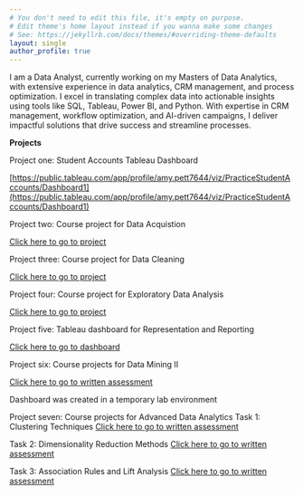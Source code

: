 ```yaml
---
# You don't need to edit this file, it's empty on purpose.
# Edit theme's home layout instead if you wanna make some changes
# See: https://jekyllrb.com/docs/themes/#overriding-theme-defaults
layout: single
author_profile: true
---
```


I am a Data Analyst, currently working on my Masters of Data Analytics, with extensive experience in data analytics, CRM management, and process optimization.  I excel in translating complex data into actionable insights using tools like SQL, Tableau, Power BI, and Python. With expertise in CRM management, workflow optimization, and AI-driven campaigns, I deliver impactful solutions that drive success and streamline processes.  

**Projects**

Project one: Student Accounts Tableau Dashboard

[https://public.tableau.com/app/profile/amy.pett7644/viz/PracticeStudentAccounts/Dashboard1](https://public.tableau.com/app/profile/amy.pett7644/viz/PracticeStudentAccounts/Dashboard1)

Project two: Course project for Data Acquistion

[Click here to go to project](_posts/2025-02-06-D205.markdown)

Project three: Course project for Data Cleaning

[Click here to go to project](_posts/2025-04-03-D206.markdown)

Project four: Course project for Exploratory Data Analysis

[Click here to go to project](_posts/2025-04-03-D207.markdown)

Project five: Tableau dashboard for Representation and Reporting

[Click here to go to dashboard](https://public.tableau.com/views/D210Dashboard_17488947015810/Dashboard1?:language=en-US&:sid=&:redirect=auth&:display_count=n&:origin=viz_share_link)

Project six: Course projects for Data Mining II

[Click here to go to written assessment](_posts/2025-10-29-D211.markdown)

Dashboard was created in a temporary lab environment 

Project seven: Course projects for Advanced Data Analytics
Task 1: Clustering Techniques
[Click here to go to written assessment](_posts/2025-10-31-D212-Task1.markdown)

Task 2: Dimensionality Reduction Methods
[Click here to go to written assessment](_posts/2025-10-31-D212-Task2.markdown)

Task 3: Association Rules and Lift Analysis
[Click here to go to written assessment](_posts/2025-10-31-D212-Task3.markdown)
